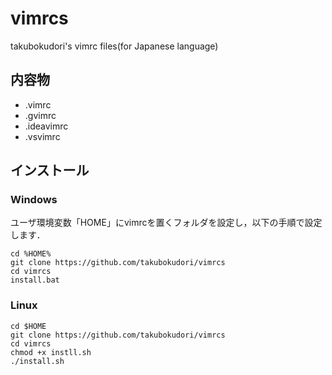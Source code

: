 # vimrcs
takubokudori's vimrc files(for Japanese language)

## 内容物

- .vimrc
- .gvimrc
- .ideavimrc
- .vsvimrc

## インストール

### Windows
ユーザ環境変数「HOME」にvimrcを置くフォルダを設定し，以下の手順で設定します．

```
cd %HOME%
git clone https://github.com/takubokudori/vimrcs
cd vimrcs
install.bat
```

### Linux
```
cd $HOME
git clone https://github.com/takubokudori/vimrcs
cd vimrcs
chmod +x instll.sh
./install.sh
```
